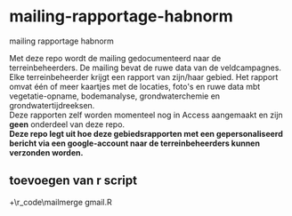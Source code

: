 # mailing-rapportage-habnorm
mailing rapportage habnorm

Met deze repo wordt de mailing gedocumenteerd naar de terreinbeheerders. De mailing bevat de ruwe data van de veldcampagnes.  
Elke terreinbeheerder krijgt een rapport van zijn/haar gebied. Het rapport omvat één of meer kaartjes met de locaties, foto's en ruwe data mbt vegetatie-opname, bodemanalyse, grondwaterchemie en grondwatertijdreeksen.   
Deze rapporten zelf worden momenteel nog in Access aangemaakt en zijn **geen** onderdeel van deze repo.  
**Deze repo legt uit hoe deze gebiedsrapporten met een gepersonaliseerd bericht via een google-account naar de terreinbeheerders kunnen verzonden worden.**  

## toevoegen van r script
+\r_code\mailmerge gmail.R
